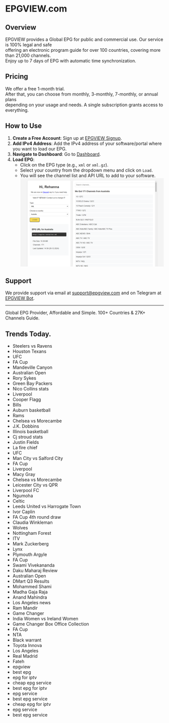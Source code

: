 # EPGVIEW.com



## Overview
EPGVIEW provides a Global EPG for public and commercial use. Our service is 100% legal and safe\
offering an electronic program guide for over 100 countries, covering more than 21,000 channels.\
Enjoy up to 7 days of EPG with automatic time synchronization.

## Pricing
We offer a free 1-month trial. \
After that, you can choose from monthly, 3-monthly, 7-monthly, or annual plans \
depending on your usage and needs. A single subscription grants access to everything.

## How to Use
1. **Create a Free Account**: Sign up at [EPGVIEW Signup](https://epgview.com/signup.php).
2. **Add IPv4 Address**: Add the IPv4 address of your software/portal where you want to load our EPG.
3. **Navigate to Dashboard**: Go to [Dashboard](https://epgview.com/dashboard.php).
4. **Load EPG**:
   - Click on the EPG type (e.g., `xml` or `xml.gz`).
   - Select your country from the dropdown menu and click on `Load`.
   - You will see the channel list and API URL to add to your software.
![EPGVIEW](img/dashboard.png)
## Support
We provide support via email at [support@epgview.com](mailto:support@epgview.com) and on Telegram at [EPGVIEW Bot](https://t.me/epgview_bot).

---

Global EPG Provider, Affordable and Simple. 100+ Countries & 27K+ Channels Guide.

## Trends Today.

- Steelers vs Ravens
- Houston Texans
- UFC
- FA Cup
- Mandeville Canyon
- Australian Open
- Rory Sykes
- Green Bay Packers
- Nico Collins stats
- Liverpool
- Cooper Flagg
- Bills
- Auburn basketball
- Rams
- Chelsea vs Morecambe
- J.K. Dobbins
- Illinois basketball
- Cj stroud stats
- Justin Fields
- La fire chief
- UFC
- Man City vs Salford City
- FA Cup
- Liverpool
- Macy Gray
- Chelsea vs Morecambe
- Leicester City vs QPR
- Liverpool FC
- Ngumoha
- Celtic
- Leeds United vs Harrogate Town
- Ivor Caplin
- FA Cup 4th round draw
- Claudia Winkleman
- Wolves
- Nottingham Forest
- ITV
- Mark Zuckerberg
- Lynx
- Plymouth Argyle
- FA Cup
- Swami Vivekananda
- Daku Maharaj Review
- Australian Open
- DMart Q3 Results
- Mohammed Shami
- Madha Gaja Raja
- Anand Mahindra
- Los Angeles news
- Ram Mandir
- Game Changer
- India Women vs Ireland Women
- Game Changer Box Office Collection
- FA Cup
- NTA
- Black warrant
- Toyota Innova
- Los Angeles
- Real Madrid
- Fateh
- epgview
- best epg
- epg for iptv
- cheap epg service
- best epg for iptv
- epg service
- best epg service
- cheap epg for iptv
- epg service
- best epg service
